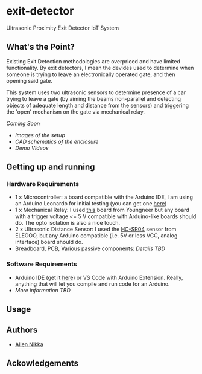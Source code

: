 # exit-detector
Ultrasonic Proximity Exit Detector IoT System

## What's the Point?
Existing Exit Detection methodologies are overpriced and have limited functionality. By exit detectors, I mean the devides used to determine when someone is trying to leave an electronically operated gate, and then opening said gate. 

This system uses two ultrasonic sensors to determine presence of a car trying to leave a gate (by aiming the beams non-parallel and detecting objects of adequate length and distance from the sensors) and triggering the 'open' mechanism on the gate via mechanical relay.

*Coming Soon*
* *Images of the setup*
* *CAD schematics of the enclosure*
* *Demo Videos*

## Getting up and running

### Hardware Requirements

* 1 x Microcontroller: a board compatible with the Arduino IDE, I am using an Arduino Leonardo for initial testing (you can get one [here](https://store.arduino.cc/usa/leonardo))
* 1 x Mechanical Relay: I used [this](https://smile.amazon.com/gp/product/B07M88JRFY/ref=ppx_yo_dt_b_asin_title_o00_s00?ie=UTF8&psc=1) board from Youngneer but any board with a trigger voltage <= 5 V compatible with Arduino-like boards should do. The opto isolation is also a nice touch.
* 2 x Ultrasonic Distance Sensor: I used the [HC-SR04](https://smile.amazon.com/gp/product/B01COSN7O6/ref=ppx_yo_dt_b_asin_title_o00_s00?ie=UTF8&psc=1) sensor from ELEGOO, but any Arduino compatible (i.e. 5V or less VCC, analog interface) board should do.
* Breadboard, PCB, Various passive components: *Details TBD* 
  
### Software Requirements
* Arduino IDE (get it [here](https://www.arduino.cc/en/main/software)) or VS Code with Arduino Extension. Really, anything that will let you compile and run code for an Arduino.
* *More information TBD*


## Usage

## Authors

* [Allen Nikka](https://github.com/allen-n)

## Ackowledgements